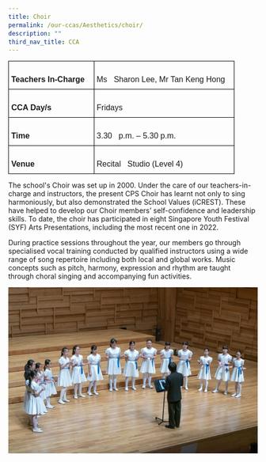 ```yaml
---
title: Choir
permalink: /our-ccas/Aesthetics/choir/
description: ""
third_nav_title: CCA
---
```

<style type="text/css">
.tg  {border-collapse:collapse;border-spacing:0;}
.tg td{border-color:black;border-style:solid;border-width:1px;font-family:Arial, sans-serif;font-size:14px;
  overflow:hidden;padding:10px 5px;word-break:normal;}
.tg th{border-color:black;border-style:solid;border-width:1px;font-family:Arial, sans-serif;font-size:14px;
  font-weight:normal;overflow:hidden;padding:10px 5px;word-break:normal;}
.tg .tg-x5q1{font-size:16px;text-align:left;vertical-align:top}
.tg .tg-vox4{font-size:16px;font-weight:bold;text-align:left;vertical-align:top}
</style>
<table class="tg">
<thead>
  <tr>
    <th class="tg-vox4">&nbsp;&nbsp;&nbsp;<br>Teachers In-Charge&nbsp;&nbsp;&nbsp;</th>
    <th class="tg-x5q1">&nbsp;&nbsp;&nbsp;<br>Ms&nbsp;&nbsp;&nbsp;Sharon Lee, Mr Tan Keng Hong&nbsp;&nbsp;&nbsp;</th>
  </tr>
</thead>
<tbody>
  <tr>
    <td class="tg-vox4">&nbsp;&nbsp;&nbsp;<br>CCA Day/s&nbsp;&nbsp;&nbsp;</td>
    <td class="tg-x5q1">&nbsp;&nbsp;&nbsp;<br>Fridays&nbsp;&nbsp;&nbsp;</td>
  </tr>
  <tr>
    <td class="tg-vox4">&nbsp;&nbsp;&nbsp;<br>Time&nbsp;&nbsp;&nbsp;</td>
    <td class="tg-x5q1">&nbsp;&nbsp;&nbsp;<br>3.30&nbsp;&nbsp;&nbsp;p.m. – 5.30 p.m.&nbsp;&nbsp;&nbsp;</td>
  </tr>
  <tr>
    <td class="tg-vox4">&nbsp;&nbsp;&nbsp;<br>Venue&nbsp;&nbsp;&nbsp;</td>
    <td class="tg-x5q1">&nbsp;&nbsp;&nbsp;<br>Recital&nbsp;&nbsp;&nbsp;Studio (Level 4)&nbsp;&nbsp;&nbsp;</td>
  </tr>
</tbody>
</table>
	
The school's Choir was set up in 2000. Under the care of our teachers-in-charge and instructors, the present CPS Choir has learnt not only to sing harmoniously, but also demonstrated the School Values (iCREST). These have helped to develop our Choir members’ self-confidence and leadership skills. To date, the choir has participated in eight Singapore Youth Festival (SYF) Arts Presentations, including the most recent one in 2022.

During practice sessions throughout the year, our members go through specialised vocal training conducted by qualified instructors using a wide range of song repertoire including both local and global works. Music concepts such as pitch, harmony, expression and rhythm are taught through choral singing and accompanying fun activities.


![](/images/choir%202.jpg)

